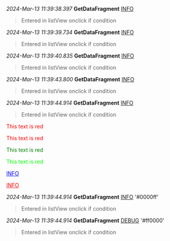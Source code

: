 
*2024-Mar-13 11:39:38.397*	**GetDataFragment**	[INFO](#) 
> Entered in listView onclick if condition 



*2024-Mar-13 11:39:39.734*	**GetDataFragment**	[INFO](#) 
> Entered in listView onclick if condition 



*2024-Mar-13 11:39:40.835*	**GetDataFragment**	[INFO](#) 
> Entered in listView onclick if condition 



*2024-Mar-13 11:39:43.800*	**GetDataFragment**	[INFO](#) 
> Entered in listView onclick if condition 



*2024-Mar-13 11:39:44.914*	**GetDataFragment**	[INFO](#) 
> Entered in listView onclick if condition

<span style="color:red">This text is red</span>

<span style="color:#FF0000">This text is red</span>

<font color='green'>This text is red</font>

<font color='#00FF00'>This text is red</font>

<a href="#" style="color: blue;">INFO</a>

<a href="#" style="color: red;">INFO</a>

*2024-Mar-13 11:39:44.914*	**GetDataFragment**	[INFO](#) '#0000ff' 
> Entered in listView onclick if condition


*2024-Mar-13 11:39:44.914*	**GetDataFragment**	[DEBUG](#) '#ff0000' 
> Entered in listView onclick if condition





